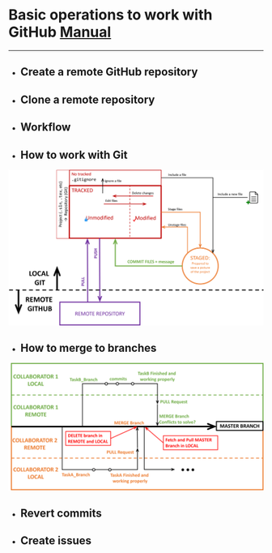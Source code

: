 
# Basic operations to work with GitHub [Manual](http://github.com/jahrWork/Visual-Studio-projects)
---

 *  ## Create a remote GitHub repository
 *  ## Clone a remote repository 
 *  ## Workflow
 *  ## How to work with Git
   
![](/figures/GHStates.png)


 
  * ## How to merge to branches
   
 ![](/figures/WorkFlowGit.png)
 
  * ## Revert commits 
  * ## Create issues
 
